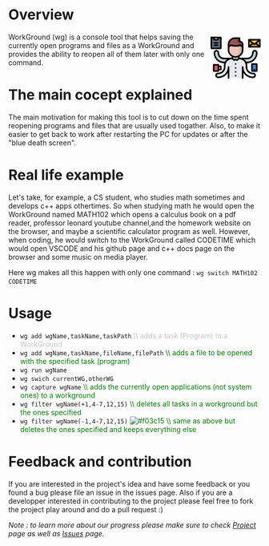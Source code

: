 # Overview

<img align="right" width="100" src="./img.png">

WorkGround (wg) is a console tool that helps saving the currently open programs and files as a WorkGround and provides the ability to reopen all of them later with only one command.




# The main cocept explained
The main motivation for making this tool is to cut down on the time spent reopening programs and files that are usually used togather. Also, to make it easier to get back to work after restarting the PC for updates or after the "blue death screen".

# Real life example
Let's take, for example, a CS student, who studies math sometimes and develops c++ apps othertimes. So when studying math he would open the WorkGround named MATH102 which opens a calculus book on a pdf reader, professor leonard youtube channel,and the homework website on the browser, and maybe a scientific calculator program as well. However, when coding, he would switch to the WorkGround called CODETIME which would open VSCODE and his github page and c++ docs page on the browser and some music on media player.

Here wg makes all this happen with only one command : `wg switch MATH102 CODETIME`

# Usage
- `wg add wgName,taskName,taskPath`           <span style="color:#AAAA">\\\\ adds a task (Program) to a WorkGround</span>
- `wg add wgName,taskName,fileName,filePath`  <span style="color:green">\\\\ adds a file to be opened with the specified task (program)</span>
- `wg run wgName`
- `wg swich currentWG,otherWG`
- `wg capture wgName`                         <span style="color:green">\\\\ adds the currently open applications (not system ones) to a workground</span>
- `wg filter wgName(+1,4-7,12,15)`            <span style="color:green">\\\\ deletes all tasks in a workground but the ones specified</span>
- `wg filter wgName(-1,4-7,12,15)`            <span style="color:green"> ![#f03c15](https://placehold.it/15/f03c15/000000?text=+) \\\\ same as above but deletes the ones specified and keeps everything else</span>

# Feedback and contribution
If you are interested in the project's idea and have some feedback or you found a bug please file an issue in the issues page. Also if you are a developper interested in contributing to the project please feel free to fork the project play around and do a pull request :)

*Note : to learn more about our progress please make sure to check [Project](https://github.com/mohasarc/WorkGround/projects/1) page as well as [Issues](https://github.com/mohasarc/WorkGround/issues) page.*
